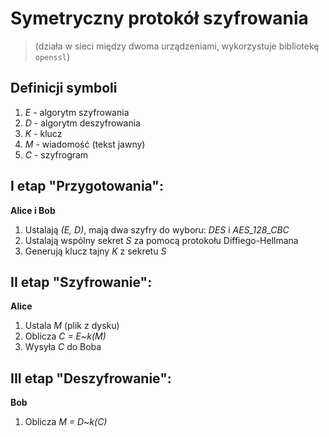 # Symetryczny protokół szyfrowania
> (działa w sieci między dwoma urządzeniami, wykorzystuje bibliotekę `openssl`)

## Definicji symboli
1. *E* - algorytm szyfrowania
2. *D* - algorytm deszyfrowania
3. *K* - klucz
4. *M* - wiadomość (tekst jawny)
5. *C* - szyfrogram

## I etap "Przygotowania":
**Alice i Bob**
1. Ustalają *(E, D)*, mają dwa szyfry do wyboru: *DES* i *AES_128_CBC*
2. Ustalają wspólny sekret *S* za pomocą protokołu Diffiego-Hellmana
3. Generują klucz tajny *K* z sekretu *S*

## II etap "Szyfrowanie":
**Alice**
1. Ustala *M* (plik z dysku)
2. Oblicza *C = E~k(M)*
3. Wysyła *C* do Boba

## III etap "Deszyfrowanie":
**Bob**
1. Oblicza *M = D~k(C)*
